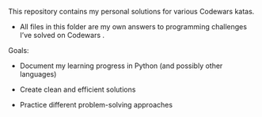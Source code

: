 This repository contains my personal solutions for various Codewars katas.
* All files in this folder are my own answers to programming challenges I’ve solved on Codewars
.

Goals:

* Document my learning progress in Python (and possibly other languages)

* Create clean and efficient solutions

* Practice different problem-solving approaches
